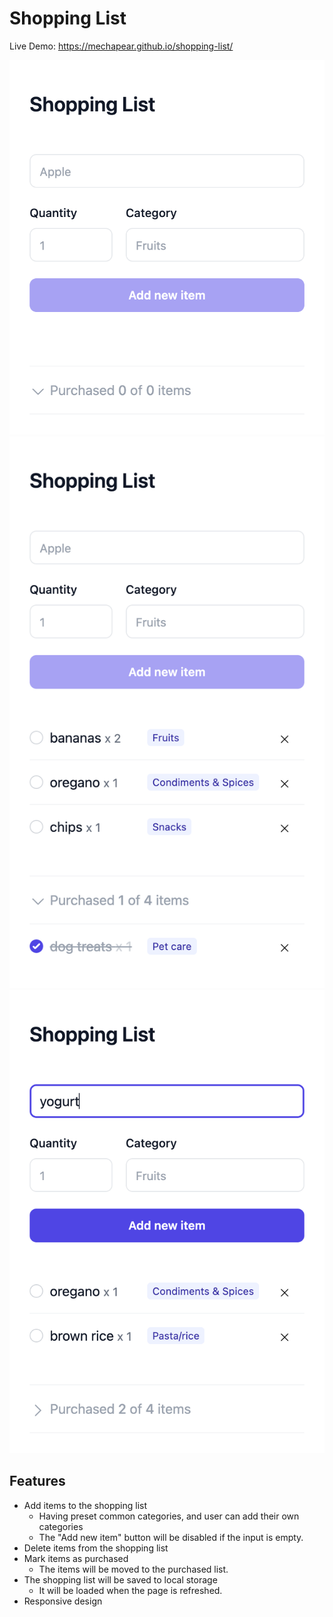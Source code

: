 # Shopping List

Live Demo: https://mechapear.github.io/shopping-list/

![App Screenshot](screenshots/screenshot1.png)
![App Screenshot](screenshots/screenshot2.png)
![App Screenshot](screenshots/screenshot3.png)

## Features

- Add items to the shopping list
    - Having preset common categories, and user can add their own categories
    - The "Add new item" button will be disabled if the input is empty.
- Delete items from the shopping list
- Mark items as purchased 
    - The items will be moved to the purchased list.
- The shopping list will be saved to local storage
    - It will be loaded when the page is refreshed.
- Responsive design
